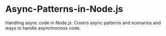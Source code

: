 # Async-Patterns-in-Node.js

Handling async code in Node.js. Covers async patterns and scenarios and ways to handle asynchronous code.
